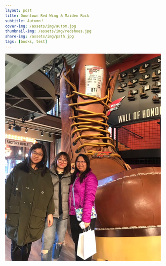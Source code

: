 ```yaml
---
layout: post
title: Downtown Red Wing & Maiden Rock
subtitle: Autumn！
cover-img: /assets/img/autom.jpg
thumbnail-img: /assets/img/redshoes.jpg
share-img: /assets/img/path.jpg
tags: [books, test]
--- 
```


![](/assets/img/redw.jpg)
